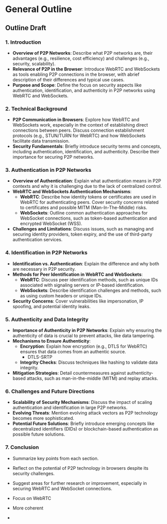 # General Outline

## Outline Draft

### 1. **Introduction**

- **Overview of P2P Networks**: Describe what P2P networks are, their advantages (e.g., resilience, cost efficiency) and challenges (e.g., security, scalability).
- **Relevance of P2P in the Browser**: Introduce WebRTC and WebSockets as tools enabling P2P connections in the browser, with abrief description of their differences and typical use cases.
- **Purpose and Scope**: Define the focus on security aspects like authentication, identification, and authenticity in P2P networks using WebRTC and WebSockets.

### 2. **Technical Background**

- **P2P Communication in Browsers**: Explore how WebRTC and WebSockets work, especially in the context of establishing direct connections between peers. Discuss connection establishment protocols (e.g., STUN/TURN for WebRTC) and how WebSockets facilitate data transmission.
- **Security Fundamentals**: Briefly introduce security terms and concepts, including authentication, identification, and authenticity. Describe their importance for securing P2P networks.

### 3. **Authentication in P2P Networks**

- **Overview of Authentication**: Explain what authentication means in P2P contexts and why it is challenging due to the lack of centralized control.
- **WebRTC and WebSockets Authentication Mechanisms**:
  - **WebRTC**: Describe how identity tokens or certificates are used in WebRTC for authenticating peers. Cover security concerns related to certificates and possible MITM (Man-In-The-Middle) risks.
  - **WebSockets**: Outline common authentication approaches for WebSocket connections, such as token-based authentication and encrypted WebSocket (WSS).
- **Challenges and Limitations**: Discuss issues, such as managing and securing identity providers, token expiry, and the use of third-party authentication services.

### 4. **Identification in P2P Networks**

- **Identification vs. Authentication**: Explain the difference and why both are necessary in P2P security.
- **Methods for Peer Identification in WebRTC and WebSockets**:
  - **WebRTC**: Discuss peer identification methods, such as unique IDs associated with signaling servers or IP-based identification.
  - **WebSockets**: Describe identification challenges and methods, such as using custom headers or unique IDs.
- **Security Concerns**: Cover vulnerabilities like impersonation, IP spoofing, and potential identity leaks.

### 5. **Authenticity and Data Integrity**

- **Importance of Authenticity in P2P Networks**: Explain why ensuring the authenticity of data is crucial to prevent attacks, like data tampering.
- **Mechanisms to Ensure Authenticity**:
  - **Encryption**: Explain how encryption (e.g., DTLS for WebRTC) ensures that data comes from an authentic source.
    - DTLS-SRTP
  - **Integrity Checks**: Discuss techniques like hashing to validate data integrity.
- **Mitigation Strategies**: Detail countermeasures against authenticity-based attacks, such as man-in-the-middle (MITM) and replay attacks.

### 6. **Challenges and Future Directions**

- **Scalability of Security Mechanisms**: Discuss the impact of scaling authentication and identification in large P2P networks.
- **Evolving Threats**: Mention evolving attack vectors as P2P technology becomes more sophisticated.
- **Potential Future Solutions**: Briefly introduce emerging concepts like decentralized identifiers (DIDs) or blockchain-based authentication as possible future solutions.

### 7. **Conclusion**

- Summarize key points from each section.
- Reflect on the potential of P2P technology in browsers despite its security challenges.
- Suggest areas for further research or improvement, especially in securing WebRTC and WebSocket connections.

- Focus on WebRTC
- More coherent
- 